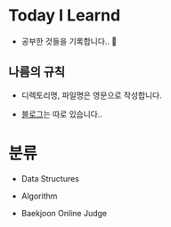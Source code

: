 # Today I Learnd

- 공부한 것들을 기록합니다.. 👀

## 나름의 규칙

- 디렉토리명, 파일명은 영문으로 작성합니다.

- [블로그](https://velog.io/@yewon0804)는 따로 있습니다..

# 분류

- Data Structures

- Algorithm

- Baekjoon Online Judge
